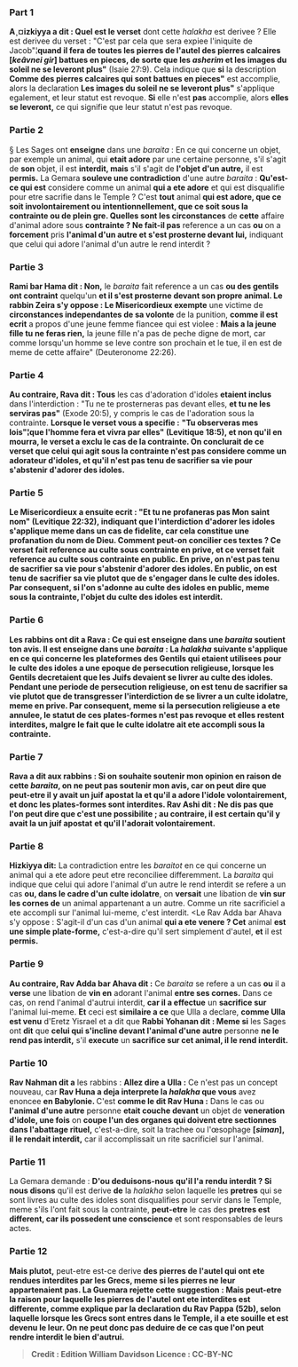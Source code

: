 
### Part 1
<b>A¸¤izkiyya a dit : Quel est le verset</b> dont cette <i>halakha</i> est derivee ? Elle est derivee du verset : "C'est par cela que sera expiee l'iniquite de Jacob"¦<b>quand il fera de toutes les pierres de l'autel des pierres calcaires [<i>keâvnei gir</i>] battues en pieces, de sorte que les <i>asherim</i> et les images du soleil ne se leveront plus"</b> (Isaie 27:9). Cela indique que <b>si</b> la description <b>Comme des pierres calcaires qui sont battues en pieces"</b> est accomplie, alors la declaration <b>Les images du soleil ne se leveront plus"</b> s'applique egalement, et leur statut est revoque. <b>Si</b> elle n'est <b>pas</b> accomplie, alors <b>elles se leveront,</b> ce qui signifie que leur statut n'est pas revoque.

### Partie 2
§ Les Sages ont <b>enseigne</b> dans une <i>baraita</i> : En ce qui concerne un objet, par exemple un animal, qui <b>etait adore</b> par une certaine personne, s'il s'agit de <b>son</b> objet, il est <b>interdit, mais</b> s'il s'agit de <b>l'objet d'un autre,</b> il est <b>permis.</b> La Gemara <b>souleve une contradiction</b> d'une autre <i>baraita</i> : <b>Qu'est-ce qui est</b> considere comme un animal <b>qui a ete adore</b> et qui est disqualifie pour etre sacrifie dans le Temple ? C'est <b>tout</b> animal <b>qui est adore, que ce soit involontairement ou intentionnellement, que ce soit sous la contrainte ou de plein gre. Quelles sont les circonstances</b> de <b>cette</b> affaire d'animal adore sous <b>contrainte ? Ne fait-il pas</b> reference a un cas <b>ou</b> on a <b>forcement</b> pris <b>l'animal d'un autre et s'est prosterne devant lui,</b> indiquant que celui qui adore l'animal d'un autre le rend interdit ?

### Partie 3
<b>Rami bar Hama dit : Non,</b> le <i>baraita</i> fait reference a un cas <b>ou des gentils ont contraint</b> quelqu'un <b>et il s'est prosterne devant son propre animal. Le rabbin Zeira s'y oppose : Le Misericordieux exempte</b> une victime de <b>circonstances independantes de sa volonte</b> de la punition, <b>comme il est ecrit</b> a propos d'une jeune femme fiancee qui est violee : <b>Mais a la jeune fille tu ne feras rien,</b> la jeune fille n'a pas de peche digne de mort, car comme lorsqu'un homme se leve contre son prochain et le tue, il en est de meme de cette affaire" (Deuteronome 22:26).

### Partie 4
<b>Au contraire, Rava dit : Tous</b> les cas d'adoration d'idoles <b>etaient inclus</b> dans l'interdiction : "Tu ne te prosterneras pas devant elles, <b>et tu ne les serviras pas"</b> (Exode 20:5), y compris le cas de l'adoration sous la contrainte. <b>Lorsque le verset vous a specifie :</b> <b>"Tu observeras mes lois"¦que l'homme fera <b>et vivra par elles"</b> (Levitique 18:5), <b>et non qu'il en mourra,</b> le verset a <b>exclu</b> le cas de <b>la contrainte. </b> On conclurait de ce verset que celui qui agit sous la contrainte n'est pas considere comme un adorateur d'idoles, et qu'il n'est pas tenu de sacrifier sa vie pour s'abstenir d'adorer des idoles.

### Partie 5
<b>Le Misericordieux a ensuite ecrit : "Et tu ne profaneras pas Mon saint nom"</b> (Levitique 22:32), indiquant <b>que</b> l'interdiction d'adorer les idoles s'applique <b>meme dans</b> un cas de <b>fidelite,</b> car cela constitue une profanation du nom de Dieu. <b>Comment</b> peut-on concilier <b>ces textes</b> ? <b>Ce</b> verset fait reference au culte sous contrainte <b>en prive, et ce</b> verset fait reference au culte sous contrainte <b>en public.</b> En prive, on n'est pas tenu de sacrifier sa vie pour s'abstenir d'adorer des idoles. En public, on est tenu de sacrifier sa vie plutot que de s'engager dans le culte des idoles. Par consequent, si l'on s'adonne au culte des idoles en public, meme sous la contrainte, l'objet du culte des idoles est interdit.

### Partie 6
<b>Les rabbins ont dit a Rava : Ce</b> qui <b>est enseigne</b> dans une <i>baraita</i> <b>soutient ton</b> avis. Il est enseigne dans une <i>baraita</i> : La <i>halakha</i> suivante s'applique en ce qui concerne les <b>plateformes des Gentils</b> qui etaient utilisees pour le culte des idoles <b>a une epoque de</b> <b>persecution religieuse,</b> lorsque les Gentils decretaient que les Juifs devaient se livrer au culte des idoles. Pendant une periode de persecution religieuse, on est tenu de sacrifier sa vie plutot que de transgresser l'interdiction de se livrer a un culte idolatre, meme en prive. Par consequent, <b>meme si la</b> <b>persecution</b> religieuse a ete <b>annulee,</b> le statut de <b>ces plates-formes n'est pas revoque</b> et elles restent interdites, malgre le fait que le culte idolatre ait ete accompli sous la contrainte.

### Partie 7
Rava a dit aux rabbins : <b>Si</b> on souhaite soutenir mon opinion <b>en raison de cette</b> <i>baraita</i>, <b>on ne peut pas soutenir mon</b> avis, car on peut <b>dire</b> que peut-etre <b>il y avait un juif apostat</b> la <b>et qu'il a adore</b> l'idole <b>volontairement,</b> et donc les plates-formes sont interdites. <b>Rav Ashi dit : Ne dis pas</b> que l'on peut <b>dire</b> que c'est une possibilite ; <b>au contraire,</b> il est <b>certain</b> qu'il y avait la un juif apostat</b> <b>et qu'il l'adorait volontairement.</b>

### Partie 8
<b>Hizkiyya dit:</b> La contradiction entre les <i>baraitot</i> en ce qui concerne un animal qui a ete adore peut etre reconciliee differemment. La <i>baraita</i> qui indique que celui qui adore l'animal d'un autre le rend interdit se refere a un cas <b>ou, dans le cadre d'un culte idolatre</b>, on <b>versait</b> une libation de <b>vin sur les cornes de</b> un animal appartenant a un autre. Comme un rite sacrificiel a ete accompli sur l'animal lui-meme, c'est interdit. <Le Rav Adda bar Ahava s'y oppose : S'agit-il</b> d'un cas d'un animal <b>qui a ete venere ? Cet</b> animal <b>est une simple plate-forme,</b> c'est-a-dire qu'il sert simplement d'autel, <b>et</b> il est <b>permis.</b>

### Partie 9
<b>Au contraire, Rav Adda bar Ahava dit :</b> Ce <i>baraita</i> se refere a un cas <b>ou</b> il a <b>verse</b> une libation de <b>vin en</b> adorant l'animal <b>entre ses cornes.</b> Dans ce cas, on rend l'animal d'autrui interdit, <b>car il a effectue</b> un <b>sacrifice sur</b> l'animal lui-meme. <b>Et</b> ceci est <b>similaire a ce</b> que Ulla a declare, <b>comme Ulla est venu</b> d'Eretz Yisrael et a dit que <b>Rabbi Yohanan dit : Meme si</b> les Sages ont <b>dit</b> que <b>celui qui s'incline devant l'animal d'une autre</b> personne <b>ne le rend pas interdit,</b> s'il <b>execute</b> un <b>sacrifice sur cet animal, il le rend interdit.</b>

### Partie 10
<b>Rav Nahman dit a</b> les rabbins : <b>Allez dire a Ulla :</b> Ce n'est pas un concept nouveau, car <b>Rav Huna a deja interprete la <i>halakha</i> que vous</b> avez enoncee <b>en Babylonie. </b> C'est <b>comme le dit Rav Huna :</b> Dans le cas ou <b>l'animal d'une autre</b> personne <b>etait couche devant</b> un objet de <b>veneration d'idole, une fois</b> on <b>coupe l'un des organes qui doivent etre sectionnes dans l'abattage rituel,</b> c'est-a-dire, soit la trachee ou l'œsophage <b>[<i>siman</i>], il le rendait interdit,</b> car il accomplissait un rite sacrificiel sur l'animal.

### Partie 11
La Gemara demande : <b>D'ou deduisons-nous</b> <b>qu'il l'a rendu interdit ? Si nous disons</b> qu'il est derive <b>de</b> la <i>halakha</i> selon laquelle les <b>pretres</b> qui se sont livres au culte des idoles sont disqualifies pour servir dans le Temple, meme s'ils l'ont fait sous la contrainte, <b>peut-etre</b> le cas des <b>pretres est different, car ils possedent une conscience</b> et sont responsables de leurs actes.

### Partie 12
<b>Mais plutot,</b> peut-etre est-ce derive <b>des <b>pierres de</b> l'<b>autel</b> qui ont ete rendues interdites par les Grecs, meme si les pierres ne leur appartenaient pas. La Guemara rejette cette suggestion : <b>Mais peut-etre</b> la raison pour laquelle les pierres de l'autel ont ete interdites est differente, <b>comme</b> explique par la declaration <b>du Rav Pappa</b> (52b), selon laquelle lorsque les Grecs sont entres dans le Temple, il a ete souille et est devenu le leur. On ne peut donc pas deduire de ce cas que l'on peut rendre interdit le bien d'autrui.

>Credit : Edition William Davidson
>Licence : CC-BY-NC